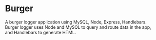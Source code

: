 # Burger
A burger logger application using MySQL, Node, Express, Handlebars. Burger logger uses Node and MySQL to query and route data in the app, and Handlebars to generate HTML.
